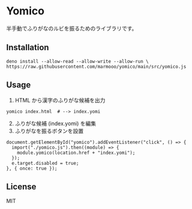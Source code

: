 # Yomico

半手動でふりがなのルビを振るためのライブラリです。

## Installation

```
deno install --allow-read --allow-write --allow-run \
https://raw.githubusercontent.com/marmooo/yomico/main/src/yomico.js
```

## Usage

1. HTML から漢字のふりがな候補を出力

```
yomico index.html  # --> index.yomi
```

2. ふりがな候補 (index.yomi) を編集
3. ふりがなを振るボタンを設置

```
document.getElementById("yomico").addEventListener("click", () => {
  import("./yomico.js").then((module) => {
    module.yomico(location.href + "index.yomi");
  });
  e.target.disabled = true;
}, { once: true });
```

## License

MIT
